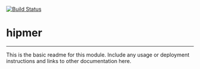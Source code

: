 [![Build Status](https://travis-ci.org/scanon/hipmer.svg?branch=master)](https://travis-ci.org/scanon/hipmer)

# hipmer
---

This is the basic readme for this module. Include any usage or deployment instructions and links to other documentation here.